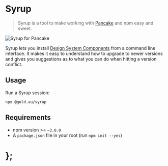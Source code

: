 # Syrup

> Syrup is a tool to make working with [Pancake](https://github.com/designsystemau/pancake) and npm easy and sweet.

![Syrup for Pancake](https://raw.githubusercontent.com/govau/pancake/master/packages/pancake-syrup/assets/syrup.gif)

Syrup lets you install [Design System Components](https://github.com/govau/design-system-components) from a command line interface. It makes it easy to understand how to upgrade to newer versions and gives you suggestions as to what you can do when hitting a version conflict.

## Usage

Run a Syrup session:

    npx @gold.au/syrup

## Requirements

- npm version >= `~3.0.0`
- A `package.json` file in your root (run `npm init --yes`)

# };
